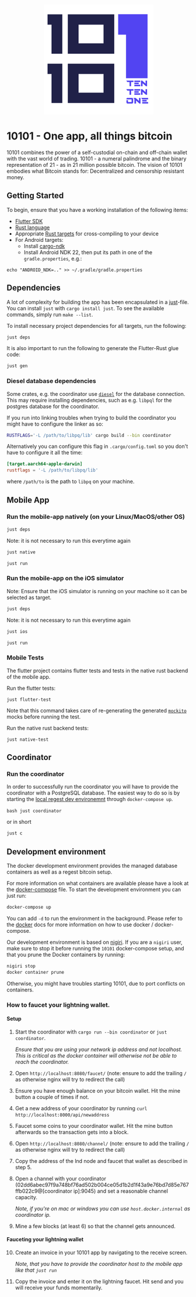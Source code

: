 <p align="center">
  <img height="300" src="./logos/logo.png">
</p>

# 10101 - One app, all things bitcoin

10101 combines the power of a self-custodial on-chain and off-chain wallet with the vast world of trading. 10101 - a numeral palindrome and the binary representation of 21 - as in 21 million possible bitcoin. The vision of 10101 embodies what Bitcoin stands for: Decentralized and censorship resistant money.

## Getting Started

To begin, ensure that you have a working installation of the following items:

- [Flutter SDK](https://docs.flutter.dev/get-started/install)
- [Rust language](https://rustup.rs/)
- Appropriate [Rust targets](https://rust-lang.github.io/rustup/cross-compilation.html) for cross-compiling to your device
- For Android targets:
  - Install [cargo-ndk](https://github.com/bbqsrc/cargo-ndk#installing)
  - Install Android NDK 22, then put its path in one of the `gradle.properties`, e.g.:

```
echo "ANDROID_NDK=.." >> ~/.gradle/gradle.properties
```

## Dependencies

A lot of complexity for building the app has been encapsulated in a [just](justfile)-file.
You can install `just` with `cargo install just`.
To see the available commands, simply run `make --list`.

To install necessary project dependencies for all targets, run the following:

```sh
just deps
```

It is also important to run the following to generate the Flutter-Rust glue code:

```sh
just gen
```

### Diesel database dependencies

Some crates, e.g. the coordinator use [`diesel`](https://diesel.rs/guides/getting-started) for the database connection.
This may require installing dependencies, such as e.g. `libpql` for the postgres database for the coordinator.

If you run into linking troubles when trying to build the coordinator you might have to configure the linker as so:

```bash
RUSTFLAGS='-L /path/to/libpq/lib' cargo build --bin coordinator
```

Alternatively you can configure this flag in `.cargo/config.toml` so you don't have to configure it all the time:

```toml
[target.aarch64-apple-darwin]
rustflags = '-L /path/to/libpq/lib'
```

where `/path/to` is the path to `libpq` on your machine.

## Mobile App

### Run the mobile-app natively (on your Linux/MacOS/other OS)

```bash
just deps
```

Note: it is not necessary to run this everytime again

```bash
just native
```

```bash
just run
```

### Run the mobile-app on the iOS simulator

Note: Ensure that the iOS simulator is running on your machine so it can be selected as target.

```bash
just deps
```

Note: it is not necessary to run this everytime again

```bash
just ios
```

```bash
just run
```

### Mobile Tests

The flutter project contains flutter tests and tests in the native rust backend of the mobile app.

Run the flutter tests:

```
just flutter-test
```

Note that this command takes care of re-generating the generated [`mockito`](https://pub.dev/packages/mockito) mocks before running the test.

Run the native rust backend tests:

```
just native-test
```

## Coordinator

### Run the coordinator

In order to successfully run the coordinator you will have to provide the coordinator with a PostgreSQL database.
The easiest way to do so is by starting the [local regest dev environemnt](#development-environment) through `docker-compose up`.

`bash just coordinator`

or in short

```bash
just c
```

## Development environment

The docker development environment provides the managed database containers as well as a regest bitcoin setup.

For more information on what containers are available please have a look at the [docker-compose](docker-compose.yml) file.
To start the development environment you can just run:

```bash
docker-compose up
```

You can add `-d` to run the environment in the background.
Please refer to the [docker](https://docs.docker.com/) docs for more information on how to use docker / docker-compose.

Our development environment is based on [nigiri](https://github.com/vulpemventures/nigiri).
If you are a `nigiri` user, make sure to stop it before running the `10101` docker-compose setup, and that you prune the Docker containers by running:

```bash
nigiri stop
docker container prune
```

Otherwise, you might have troubles starting 10101, due to port conflicts on containers.

### How to faucet your lightning wallet.

#### Setup

1. Start the coordinator with `cargo run --bin coordinator` or `just coordinator`.

   _Ensure that you are using your network ip address and not localhost. This is critical as the docker container will otherwise not be able to reach the coordinator._
2. Open `http://localhost:8080/faucet/` (note: ensure to add the trailing `/` as otherwise nginx will try to redirect the call)
3. Ensure you have enough balance on your bitcoin wallet. Hit the mine button a couple of times if not.
4. Get a new address of your coordinator by running `curl http://localhost:8000/api/newaddress`
5. Faucet some coins to your coordinator wallet. Hit the mine button afterwards so the transaction gets into a block.
6. Open `http://localhost:8080/channel/` (note: ensure to add the trailing `/` as otherwise nginx will try to redirect the call)
7. Copy the address of the lnd node and faucet that wallet as described in step 5.
8. Open a channel with your coordinator (02dd6abec97f9a748bf76ad502b004ce05d1b2d1f43a9e76bd7d85e767ffb022c9@[coordinator ip]:9045) and set a reasonable channel capacity.

   _Note, if you're on mac or windows you can use `host.docker.internal` as coordinator ip._
9. Mine a few blocks (at least 6) so that the channel gets announced.

#### Fauceting your lightning wallet

10. Create an invoice in your 10101 app by navigating to the receive screen.

    _Note, that you have to provide the coordinator host to the mobile app like that `just run`_
11. Copy the invoice and enter it on the lightning faucet. Hit send and you will receive your funds momentarily.
